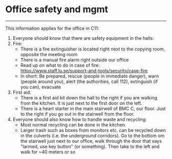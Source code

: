 # Office safety and mgmt
---

This information applies for the office in C11:

1. Everyone should know that there are safety equipment in the halls:
  1. Fire:
      - There is a fire extinguisher is located right next to the copying room, opposite the meeting room
      - There is a manual fire alarm right outside our office
      - Read up on what to do in case of fire: https://www.staff.lu.se/support-and-tools/security/case-fire
      - In short: Be prepared, rescue (people in immediate danger), warn (people around you), alert (the authorities, call 112), extinguish (if you can), evacuate
  2. First aid:
      - There is a first aid kit down the hall to the right if you are walking from the kitchen. It is just next to the first door on the left.
      - There is a heart starter in the main stairwell of BMC C, our floor. Just to the right if you go out in the stairwell from the floor.
2. Everyone should also know how to handle waste and recycling:
    - Most normal recycling can be done in the kitchen.
    - Larger trash such as boxes from monitors etc. can be recycled down in the culverts (i.e. the underground corridors). Go to the bottom om the stairwell just next to our office, walk through the door that says "larmed, use key button" (or something). Then take to the left and walk for ~40 meters or so